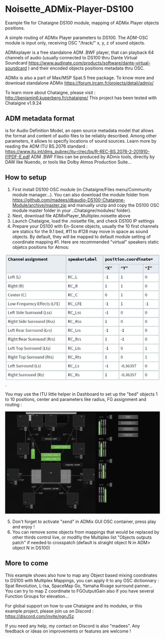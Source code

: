 # Noisette_ADMix-Player-DS100
Example file for Chataigne DS100 module, mapping of ADMix Player objects positions.

A simple routing of ADMix Player parameters to DS100.
The ADM-OSC module is input only, receiving OSC "/track/" x, y, z of sound objects.

ADMixplayer is a free standalone ADM .BWF player, that can playback 64 channels of audio (usually connected to DS100 thru Dante Virtual Soundcard https://www.audinate.com/products/software/dante-virtual-soundcard ) and their encoded objects positions metadata thru OSC.

ADMix is also a part of Max/MSP Spat.5 free package.
To know more and download standalone ADMix https://forum.ircam.fr/projects/detail/admix/

To learn more about Chataigne, please visit : http://benjamin6.kuperberg.fr/chataigne/
This project has been tested with Chataigne v1.9.24

## ADM metadata format
is for Audio Definition Model, an open source metadata model that allows the format and content of audio files to be reliably described. 
Among other parameters, it allows to specify locations of sound sources.
Learn more by reading the ADM ITU BS.2076 standard : https://www.itu.int/dms_pubrec/itu-r/rec/bs/R-REC-BS.2076-2-201910-I!!PDF-E.pdf
ADM .BWF Files can be produced by ADmix tools, directly by DAW like Nuendo, or tools like Dolby Atmos Production Suite...

## How to setup
1. First install DS100 OSC module (in Chataigne/Files menu/Community module manager...). You can also download the module folder from https://github.com/madees/dbaudio-DS100-Chataigne-Module/archive/master.zip and manually unzip and copy the DS100 OSC module master folder in your ..Chataigne/modules/ folder).
2. Next, download file ADMixPlayer_Multiplex.noisette above
3. Launch Chataigne, load the .noisette file, and check DS100 IP settings
4. Prepare your DS100 with En-Scene objects, usually the 10 first channels are statics for the 9.1 bed, #11 to #128 may move in space as sound objects. By default, they will be mapped to default module setting of coordinate mapping #1.
Here are recommended "virtual" speakers static objetcs positions for Atmos:

![](Static_speaker_positions.JPG).

You may use the ITU little helper in Dashboard to set up the "bed" objects 1 to 10 positions, center and parameters like radius, FG assignment and routing :

![](ITU_little_helper.JPG)

5. Don't forget to activate "send" in ADMix GUI OSC container, press play and enjoy !
6. You can remove some objects from mappings that would be replaced by other thirds control live, or modifiy the Multiplex list "Objects outputs patch" if needed to crosspatch (default is straight object N in ADM> object N in DS100)

## More to come
This example shows also how to map any Object based mixing coordinates to DS100 with Multiplex Mappings, you can apply it to any OSC dictionnary : Spat Revolution, L-Isa, SpaceMap Go, Yamaha Rivage surround panner...
You can try to map Z coordinate to FGOutputGain also if you have several Function Groups for elevation...

For global support on how to use Chataigne and its modules, or this example project, please join us on Discord : https://discord.com/invite/ngnJ5z 

If you need any help, my contact on Discord is also "madees". Any feedback or ideas on improvements or features are welcome !
